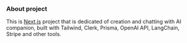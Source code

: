 ### About project

This is [Next.js](https://nextjs.org/) project that is dedicated of creation and chatting with AI companion, built with Tailwind, Clerk, Prisma, OpenAI API, LangChain, Stripe and other tools.

